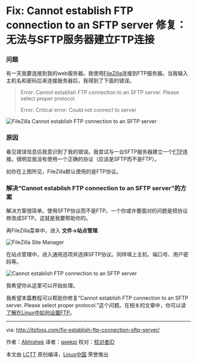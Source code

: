 Fix: Cannot establish FTP connection to an SFTP server
修复：无法与SFTP服务器建立FTP连接
================================================================================
### 问题 ###

有一天我要连接到我的web服务器。我使用[FileZilla][1]连接到FTP服务器。当我输入主机名和密码后来连接服务器后，我得到了下面的错误。

> Error:    Cannot establish FTP connection to an SFTP server. Please select proper protocol.
> 
> Error:    Critical error: Could not connect to server

![FileZilla Cannot establish FTP connection to an SFTP server](http://itsfoss.com/wp-content/uploads/2015/12/FileZilla_FTP_SFTP_Problem_1.jpeg)

### 原因 ###

看见错误信息后我意识到了我的错误。我尝试与一台SFTP服务器建立一个[FTP][2]连接。很明显我没有使用一个正确的协议（应该是SFTP而不是FTP）。

如你在上图所见，FileZilla默认使用的是FTP协议。

### 解决“Cannot establish FTP connection to an SFTP server”的方案 ###

解决方案很简单。使用SFTP协议而不是FTP。一个你或许要面对的问题是把协议修改成SFTP。这就是我要帮助你的。

再FileZilla菜单中，进入 **文件->站点管理**.

![FileZilla Site Manager](http://itsfoss.com/wp-content/uploads/2015/12/FileZilla_FTP_SFTP_Problem_2.jpeg)

在站点管理中，进入通用选项并选择SFTP协议。同样填上主机、端口号、用户密码等。

![Cannot establish FTP connection to an SFTP server](http://itsfoss.com/wp-content/uploads/2015/12/FileZilla_FTP_SFTP_Problem_3.png)

我希望你从这里可以开始处理。

我希望本篇教程可以帮助你修复“Cannot establish FTP connection to an SFTP server. Please select proper protocol.”这个问题。在相关的文章中，你可以读[了解在Linux中如何设置FTP][4]。

--------------------------------------------------------------------------------

via: http://itsfoss.com/fix-establish-ftp-connection-sftp-server/

作者：[Abhishek][a]
译者：[geekpi](https://github.com/geekpi)
校对：[校对者ID](https://github.com/校对者ID)

本文由 [LCTT](https://github.com/LCTT/TranslateProject) 原创编译，[Linux中国](https://linux.cn/) 荣誉推出

[a]:http://itsfoss.com/author/abhishek/
[1]:https://filezilla-project.org/
[2]:https://en.wikipedia.org/wiki/File_Transfer_Protocol
[3]:https://en.wikipedia.org/wiki/SSH_File_Transfer_Protocol
[4]:http://itsfoss.com/set-ftp-server-linux/
